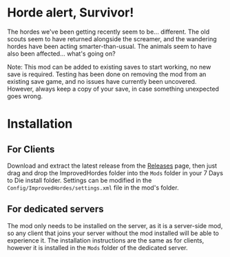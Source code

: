 # Horde alert, Survivor!
The hordes we've been getting recently seem to be... different. The old scouts seem to have returned alongside the screamer, and the wandering hordes have been acting smarter-than-usual. The animals seem to have also been affected... what's going on?

Note: This mod can be added to existing saves to start working, no new save is required. Testing has been done on removing the mod from an existing save game, and no issues have currently been uncovered. However, always keep a copy of your save, in case something unexpected goes wrong.

# Installation
## For Clients
Download and extract the latest release from the [Releases](https://github.com/FilUnderscore/ImprovedHordes/releases) page, then just drag and drop the ImprovedHordes folder into the `Mods` folder in your 7 Days to Die install folder. Settings can be modified in the `Config/ImprovedHordes/settings.xml` file in the mod's folder.

## For dedicated servers
The mod only needs to be installed on the server, as it is a server-side mod, so any client that joins your server without the mod installed will be able to experience it. The installation instructions are the same as for clients, however it is installed in the `Mods` folder of the dedicated server.
